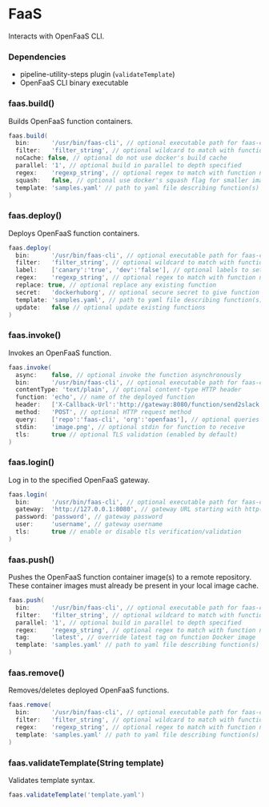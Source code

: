 # FaaS

Interacts with OpenFaaS CLI.

### Dependencies

- pipeline-utility-steps plugin (`validateTemplate`)
- OpenFaaS CLI binary executable

### faas.build()
Builds OpenFaaS function containers.

```groovy
faas.build(
  bin:      '/usr/bin/faas-cli', // optional executable path for faas-cli
  filter:   'filter_string', // optional wildcard to match with function names in yaml file (default is unused)
  noCache: false, // optional do not use docker's build cache
  parallel: '1', // optional build in parallel to depth specified
  regex:    'regexp_string', // optional regex to match with function names in yaml file (default is unused)
  squash:   false, // optional use docker's squash flag for smaller images
  template: 'samples.yaml' // path to yaml file describing function(s)
)
```

### faas.deploy()
Deploys OpenFaaS function containers.

```groovy
faas.deploy(
  bin:      '/usr/bin/faas-cli', // optional executable path for faas-cli
  filter:   'filter_string', // optional wildcard to match with function names in yaml file (default is unused)
  label:    ['canary':'true', 'dev':'false'], // optional labels to set
  regex:    'regexp_string', // optional regex to match with function names in yaml file (default is unused)
  replace: true, // optional replace any existing function
  secret:   'dockerhuborg', // optional secure secret to give function access to
  template: 'samples.yaml', // path to yaml file describing function(s)
  update:   false // optional update existing functions
)
```

### faas.invoke()
Invokes an OpenFaaS function.

```groovy
faas.invoke(
  async:    false, // optional invoke the function asynchronously
  bin:      '/usr/bin/faas-cli', // optional executable path for faas-cli
  contentType: 'text/plain', // optional content-type HTTP header
  function: 'echo', // name of the deployed function
  header:   ['X-Callback-Url':'http://gateway:8080/function/send2slack', 'X-Ping-Url':'http://request.bin/etc'], // optional HTTP request headers
  method:   'POST', // optional HTTP request method
  query:    ['repo':'faas-cli', 'org':'openfaas'], // optional queries for request
  stdin:    'image.png', // optional stdin for function to receive
  tls:      true // optional TLS validation (enabled by default)
)
```

### faas.login()
Log in to the specified OpenFaaS gateway.

```groovy
faas.login(
  bin:      '/usr/bin/faas-cli', // optional executable path for faas-cli
  gateway:  'http://127.0.0.1:8080', // gateway URL starting with http(s)://
  password: 'password', // gateway password
  user:     'username', // gateway username
  tls:      true // enable or disable tls verification/validation
)
```

### faas.push()
Pushes the OpenFaaS function container image(s) to a remote repository. These container images must already be present in your local image cache.

```groovy
faas.push(
  bin:      '/usr/bin/faas-cli', // optional executable path for faas-cli
  filter:   'filter_string', // optional wildcard to match with function names in yaml file (default is unused)
  parallel: '1', // optional build in parallel to depth specified
  regex:    'regexp_string', // optional regex to match with function names in yaml file (default is unused)
  tag:      'latest', // override latest tag on function Docker image
  template: 'samples.yaml' // path to yaml file describing function(s)
)
```

### faas.remove()
Removes/deletes deployed OpenFaaS functions.

```groovy
faas.remove(
  bin:      '/usr/bin/faas-cli', // optional executable path for faas-cli
  filter:   'filter_string', // optional wildcard to match with function names in yaml file (default is unused)
  regex:    'regexp_string', // optional regex to match with function names in yaml file (default is unused)
  template: 'samples.yaml' // path to yaml file describing function(s)
)
```

### faas.validateTemplate(String template)
Validates template syntax.

```groovy
faas.validateTemplate('template.yaml')
```
